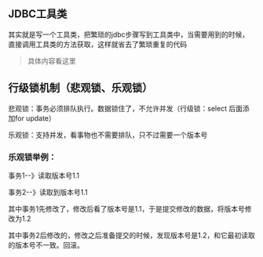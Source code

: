 ## JDBC工具类

其实就是写一个工具类，把繁琐的jdbc步骤写到工具类中，当需要用到的时候，直接调用工具类的方法获取，这样就省去了繁琐重复的代码

> 具体内容看这里

## 行级锁机制（悲观锁、乐观锁）

悲观锁：事务必须排队执行。数据锁住了，不允许并发（行级锁：select 后面添加for  update）

乐观锁：支持并发，看事物也不需要排队，只不过需要一个版本号

### 乐观锁举例：

事务1--》读取版本号1.1

事务2--》读取到版本号1.1

其中事务1先修改了，修改后看了版本号是1.1，于是提交修改的数据，将版本号修改为1.2

其中事务2后修改的，修改之后准备提交的时候，发现版本号是1.2，和它最初读取的版本号不一致。回滚。


